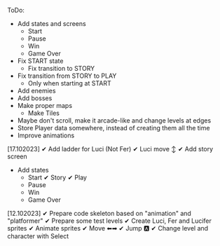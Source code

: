 ToDo:
- Add states and screens
  - Start
  - Pause
  - Win
  - Game Over
- Fix START state
  - Fix transition to STORY
- Fix transition from STORY to PLAY
  - Only when starting at START
- Add enemies
- Add bosses
- Make proper maps
  - Make Tiles
- Maybe don't scroll, make it arcade-like and change levels at edges
- Store Player data somewhere, instead of creating them all the time
- Improve animations

[17.102023]
✔ Add ladder for Luci (Not Fer)
  ✔ Luci move ↕
✔ Add story screen
- Add states
  - Start
  ✔ Story
  ✔ Play
  - Pause
  - Win
  - Game Over

[12.102023]
✔ Prepare code skeleton based on "animation" and "platformer"
✔ Prepare some test levels
✔ Create Luci, Fer and Lucifer sprites
✔ Animate sprites
✔ Move ⬅➡
✔ Jump 🅰
✔ Change level and character with Select
